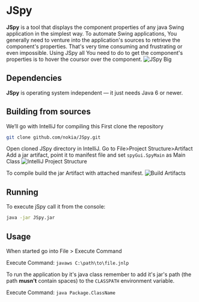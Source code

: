 # JSpy
**JSpy** is a tool that displays the component properties of any java Swing application in the simplest way. To automate Swing applications, You generally need to venture into the application's sources to retrieve the component's properties. That's very time consuming and frustrating or even impossible. Using JSpy all You need to do to get the component's properties is to hover the coursor over the component.
![](https://raw.github.com/stasiek/temp/master/doc/img/jspy_big.png "JSpy Big")

## Dependencies
**JSpy** is operating system independent — it just needs Java 6 or newer.

## Building from sources
We’ll go with IntelliJ for compiling this
First clone the repository

```sh
git clone github.com/nokia/JSpy.git
```

Open cloned JSpy directory in IntelliJ. Go to File\>Project Structure\>Artifact Add a jar artifact, point it to manifest file and set `spyGui.SpyMain` as Main Class
![](https://raw.github.com/stasiek/temp/master/doc/img/project_structure.png "IntelliJ Project Structure")

To compile build the jar Artifact with attached manifest.
![](https://raw.github.com/stasiek/temp/master/doc/img/build_artifacts.png "Build Artifacts")

## Running
To execute jSpy call it from the console:
```sh
java -jar JSpy.jar
```

## Usage
When started go into File \> Execute Command


Execute Command: `javaws C:\path\to\file.jnlp`

To run the application by it's java class remember to add it's jar's path (the path **musn't** contain spaces) to the `CLASSPATH` environment variable.

Execute Command: `java Package.ClassName`
